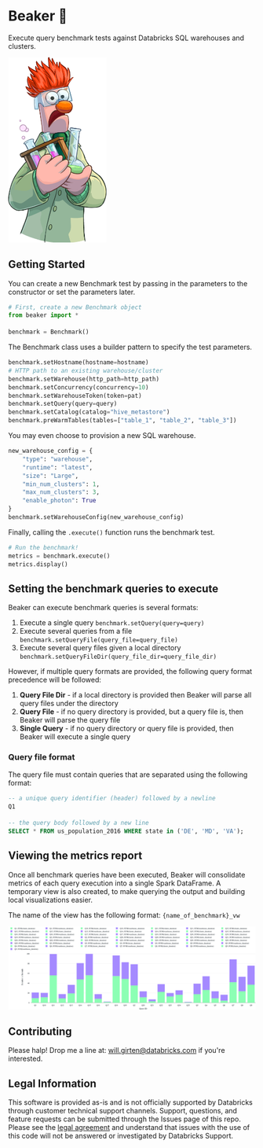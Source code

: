 # Beaker 🧪
Execute query benchmark tests against Databricks SQL warehouses and clusters.

<img src="./assets/images/beaker.png" width="200">

## Getting Started
You can create a new Benchmark test by passing in the parameters to the constructor or set the parameters later.
```python
# First, create a new Benchmark object
from beaker import *

benchmark = Benchmark()
```

The Benchmark class uses a builder pattern to specify the test parameters.
```python
benchmark.setHostname(hostname=hostname)
# HTTP path to an existing warehouse/cluster
benchmark.setWarehouse(http_path=http_path)
benchmark.setConcurrency(concurrency=10)
benchmark.setWarehouseToken(token=pat)
benchmark.setQuery(query=query)
benchmark.setCatalog(catalog="hive_metastore")
benchmark.preWarmTables(tables=["table_1", "table_2", "table_3"])
```

You may even choose to provision a new SQL warehouse.
```python
new_warehouse_config = {
    "type": "warehouse",
    "runtime": "latest",
    "size": "Large",
    "min_num_clusters": 1,
    "max_num_clusters": 3,
    "enable_photon": True
}
benchmark.setWarehouseConfig(new_warehouse_config)
```

Finally, calling the `.execute()` function runs the benchmark test.
```python
# Run the benchmark!
metrics = benchmark.execute()
metrics.display()
```

## Setting the benchmark queries to execute
Beaker can execute benchmark queries is several formats:
1. Execute a single query
```benchmark.setQuery(query=query)```
2. Execute several queries from a file
```benchmark.setQueryFile(query_file=query_file)```
3. Execute several query files given a local directory
```benchmark.setQueryFileDir(query_file_dir=query_file_dir)```

However, if multiple query formats are provided, the following query format precedence will be followed:
1. **Query File Dir** - if a local directory is provided then Beaker will parse all query files under the directory
2. **Query File** - if no query directory is provided, but a query file is, then Beaker will parse the query file
3. **Single Query** - if no query directory or query file is provided, then Beaker will execute a single query

### Query file format
The query file must contain queries that are separated using the following format:

```sql
-- a unique query identifier (header) followed by a newline
Q1

-- the query body followed by a new line
SELECT * FROM us_population_2016 WHERE state in ('DE', 'MD', 'VA');

```

## Viewing the metrics report
Once all benchmark queries have been executed, Beaker will consolidate metrics of each query execution into a single Spark DataFrame.
A temporary view is also created, to make querying the output and building local visualizations easier. 

The name of the view has the following format: `{name_of_benchmark}_vw`

<img src="./assets/images/metrics_visualization.png" />

## Contributing
Please halp! Drop me a line at: will.girten@databricks.com if you're interested.

## Legal Information
This software is provided as-is and is not officially supported by Databricks through customer technical support channels. Support, questions, and feature requests can be submitted through the Issues page of this repo. Please see the [legal agreement](LICENSE) and understand that issues with the use of this code will not be answered or investigated by Databricks Support.
